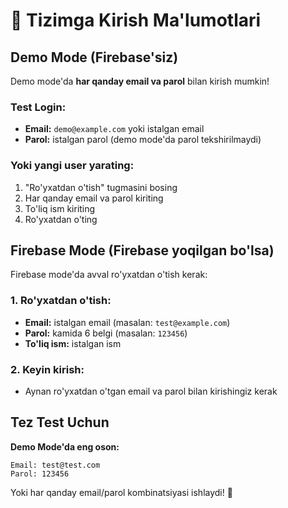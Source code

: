 # 🔐 Tizimga Kirish Ma'lumotlari

## Demo Mode (Firebase'siz)

Demo mode'da **har qanday email va parol** bilan kirish mumkin!

### Test Login:

- **Email:** `demo@example.com` yoki istalgan email
- **Parol:** istalgan parol (demo mode'da parol tekshirilmaydi)

### Yoki yangi user yarating:

1. "Ro'yxatdan o'tish" tugmasini bosing
2. Har qanday email va parol kiriting
3. To'liq ism kiriting
4. Ro'yxatdan o'ting

## Firebase Mode (Firebase yoqilgan bo'lsa)

Firebase mode'da avval ro'yxatdan o'tish kerak:

### 1. Ro'yxatdan o'tish:

- **Email:** istalgan email (masalan: `test@example.com`)
- **Parol:** kamida 6 belgi (masalan: `123456`)
- **To'liq ism:** istalgan ism

### 2. Keyin kirish:

- Aynan ro'yxatdan o'tgan email va parol bilan kirishingiz kerak

## Tez Test Uchun

**Demo Mode'da eng oson:**

```
Email: test@test.com
Parol: 123456
```

Yoki har qanday email/parol kombinatsiyasi ishlaydi! 🎉
